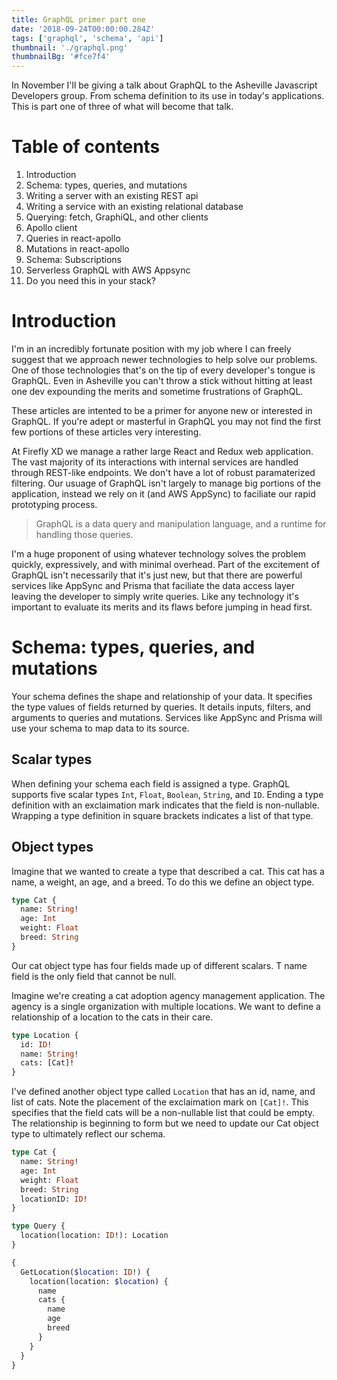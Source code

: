 ```yaml
---
title: GraphQL primer part one
date: '2018-09-24T00:00:00.284Z'
tags: ['graphql', 'schema', 'api']
thumbnail: './graphql.png'
thumbnailBg: '#fce7f4'
---
```


In November I'll be giving a talk about GraphQL to the Asheville Javascript Developers group. From schema definition to its use in today's applications. This is part one of three of what will become that talk.

<!-- end -->

# Table of contents

1. Introduction
2. Schema: types, queries, and mutations
3. Writing a server with an existing REST api
4. Writing a service with an existing relational database
5. Querying: fetch, GraphiQL, and other clients
6. Apollo client
7. Queries in react-apollo
8. Mutations in react-apollo
9. Schema: Subscriptions
10. Serverless GraphQL with AWS Appsync
11. Do you need this in your stack?

# Introduction <a name="#introduction"/>

I'm in an incredibly fortunate position with my job where I can freely suggest that we approach newer technologies to help solve our problems. One of those technologies that's on the tip of every developer's tongue is GraphQL. Even in Asheville you can't throw a stick without hitting at least one dev expounding the merits and sometime frustrations of GraphQL.

These articles are intented to be a primer for anyone new or interested in GraphQL. If you're adept or masterful in GraphQL you may not find the first few portions of these articles very interesting.

At Firefly XD we manage a rather large React and Redux web application. The vast majority of its interactions with internal services are handled through REST-like endpoints. We don't have a lot of robust paramaterized filtering. Our usuage of GraphQL isn't largely to manage big portions of the application, instead we rely on it (and AWS AppSync) to faciliate our rapid prototyping process.

> GraphQL is a data query and manipulation language, and a runtime for handling those queries.

I'm a huge proponent of using whatever technology solves the problem quickly, expressively, and with minimal overhead. Part of the excitement of GraphQL isn't necessarily that it's just new, but that there are powerful services like AppSync and Prisma that faciliate the data access layer leaving the developer to simply write queries. Like any technology it's important to evaluate its merits and its flaws before jumping in head first.

# Schema: types, queries, and mutations

Your schema defines the shape and relationship of your data. It specifies the type values of fields returned by queries. It details inputs, filters, and arguments to queries and mutations. Services like AppSync and Prisma will use your schema to map data to its source.

## Scalar types

When defining your schema each field is assigned a type. GraphQL supports five scalar types `Int`, `Float`, `Boolean`, `String`, and `ID`. Ending a type definition with an exclaimation mark indicates that the field is non-nullable. Wrapping a type definition in square brackets indicates a list of that type.

## Object types

Imagine that we wanted to create a type that described a cat. This cat has a name, a weight, an age, and a breed. To do this we define an object type.

```graphql
type Cat {
  name: String!
  age: Int
  weight: Float
  breed: String
}
```

Our cat object type has four fields made up of different scalars. T name field is the only field that cannot be null.

Imagine we're creating a cat adoption agency management application. The agency is a single organization with multiple locations. We want to define a relationship of a location to the cats in their care.

```graphql
type Location {
  id: ID!
  name: String!
  cats: [Cat]!
}
```

I've defined another object type called `Location` that has an id, name, and list of cats. Note the placement of the exclaimation mark on `[Cat]!`. This specifies that the field cats will be a non-nullable list that could be empty. The relationship is beginning to form but we need to update our Cat object type to ultimately reflect our schema.

```graphql
type Cat {
  name: String!
  age: Int
  weight: Float
  breed: String
  locationID: ID!
}
```

```graphql
type Query {
  location(location: ID!): Location
}
```

```graphql
{
  GetLocation($location: ID!) {
    location(location: $location) {
      name
      cats {
        name
        age
        breed
      }
    }
  }
}
```
